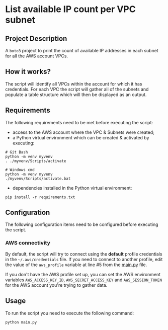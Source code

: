 # List available IP count per VPC subnet

## Project Description

A `boto3` project to print the count of available IP addresses in each subnet for all the AWS account VPCs.

## How it works?

The script will identify all VPCs within the account for which it has credentials. For each VPC the script will gather all of the subnets and populate a table structure which will then be displayed as an output.

## Requirements

The following requirements need to be met before executing the script:

- access to the AWS account where the VPC & Subnets were created;
- a Python virtual environment which can be created & activated by executing:

```shell
# Git Bash
python -m venv myvenv
. ./myvenv/Scripts/activate
```

```shell
# Windows cmd
python -m venv myvenv
./myvenv/Scripts/activate.bat
```

- dependencies installed in the Python virtual environment:

```shell
pip install -r requirements.txt
```

## Configuration

The following configuration items need to be configured before executing the script.

### AWS connectivity

By default, the script will try to connect using the **default** profile credentials in the `~/.aws/credentials` file. If you need to connect to another profile, edit the value of the `aws_profile` variable at line #5 from the [main.py](./main.py) file.

If you don't have the AWS profile set up, you can set the AWS environment variables `AWS_ACCESS_KEY_ID`, `AWS_SECRET_ACCESS_KEY` and `AWS_SESSION_TOKEN` for the AWS account you're trying to gather data.

## Usage

To run the script you need to execute the following command:

```shell
python main.py
```
